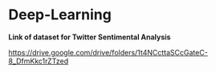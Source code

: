 # Deep-Learning

**Link of dataset for Twitter Sentimental Analysis**

https://drive.google.com/drive/folders/1t4NCcttaSCcGateC-8_DfmKkc1rZTzed

